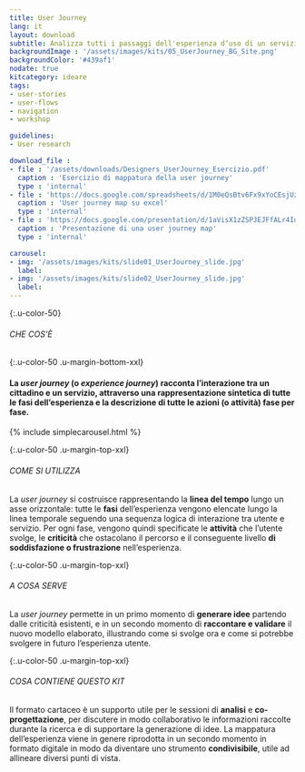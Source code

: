 ```yaml
---
title: User Journey
lang: it
layout: download
subtitle: Analizza tutti i passaggi dell'esperienza d’uso di un servizio e individua le opportunità di intervento
backgroundImage : '/assets/images/kits/05_UserJourney_BG_Site.png'
backgroundColor: '#439af1'
nodate: true
kitcategory: ideare
tags: 
- user-stories
- user-flows
- navigation
- workshop

guidelines:
- User research

download_file :
- file : '/assets/downloads/Designers_UserJourney_Esercizio.pdf'
  caption : 'Esercizio di mappatura della user journey'
  type : 'internal'
- file : 'https://docs.google.com/spreadsheets/d/1M0eQsBtv6Fx9xYoCEsjUzHCIDaByfCnHEV9VhyMgfpA/edit?usp=sharing'
  caption : 'User journey map su excel'
  type : 'internal'
- file : 'https://docs.google.com/presentation/d/1aVisX1zZSPJEJFfALr4IosVMzzf9ocxbhYR0WhU77gc/edit?usp=sharing'
  caption : 'Presentazione di una user journey map'
  type : 'internal'

carousel:
- img: '/assets/images/kits/slide01_UserJourney_slide.jpg'
  label:
- img: '/assets/images/kits/slide02_UserJourney_slide.jpg'
  label:
---
```


{:.u-color-50}
###### CHE COS’È

{:.u-color-50 .u-margin-bottom-xxl}
#### La *user journey* (o *experience journey*) racconta l’**interazione** tra un cittadino e un servizio, attraverso una rappresentazione sintetica di tutte le **fasi** dell’esperienza e la descrizione di tutte le **azioni** (o attività) fase per fase. 

{% include simplecarousel.html  %} 

{:.u-color-50 .u-margin-top-xxl}
###### COME SI UTILIZZA
La *user journey* si costruisce rappresentando la **linea del tempo** lungo un asse orizzontale: tutte le **fasi** dell’esperienza vengono elencate lungo la linea temporale seguendo una sequenza logica di interazione tra utente e servizio. Per ogni fase, vengono quindi specificate le **attività** che l’utente svolge, le **criticità** che ostacolano il percorso e il conseguente livello **di soddisfazione o frustrazione** nell’esperienza. 



{:.u-color-50 .u-margin-top-xxl}
###### A COSA SERVE
La *user journey* permette in un primo momento di **generare idee** partendo dalle criticità esistenti, e in un secondo momento di **raccontare e validare** il nuovo modello elaborato, illustrando come si svolge ora e come si potrebbe svolgere in futuro l’esperienza utente. 

{:.u-color-50 .u-margin-top-xxl}
###### COSA CONTIENE QUESTO KIT
Il formato cartaceo è un supporto utile per le sessioni di **analisi** e **co-progettazione**, per discutere in modo collaborativo le informazioni raccolte durante la ricerca e di supportare la generazione di idee. La mappatura dell’esperienza viene in genere riprodotta in un secondo momento in formato digitale in modo da diventare uno strumento **condivisibile**, utile ad allineare diversi punti di vista. 
